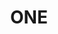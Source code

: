 ---
title: ONE
description: A super minimal portfolio template built with Astro.
tags: ["Astro"]
publishDate: 2025-09-01
url: https://github.com/DMouayad/one
---